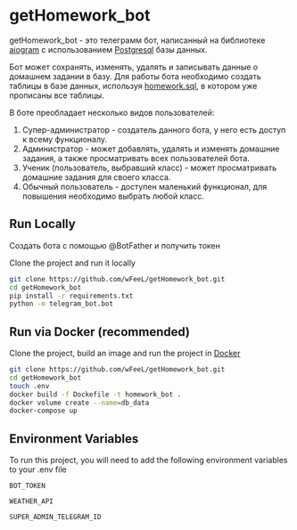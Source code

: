 
# getHomework_bot

getHomework_bot - это телеграмм бот, написанный на библиотеке [aiogram](https://aiogram.dev/) с использованием [Postgresql](https://www.postgresql.org/) базы данных. 

Бот может сохранять, изменять, удалять и записывать данные о домашнем задании в базу.
Для работы бота необходимо создать таблицы в базе данных, используя [homework.sql](https://github.com/wFeeL/getHomework_bot/blob/main/database/homework.sql), в котором уже прописаны все таблицы.

В боте преобладает несколько видов пользователей:
1. Супер-администратор - создатель данного бота, у него есть доступ к всему функционалу.
2. Администратор - может добавлять, удалять и изменять домашние задания, а также просматривать всех пользователей бота.
3. Ученик (пользователь, выбравший класс) - может просматривать домашние задания для своего класса.
4. Обычный пользователь - доступен маленький функционал, для повышения необходимо выбрать любой класс.



## Run Locally

Создать бота с помощью @BotFather и получить токен

Clone the project and run it locally

```bash
git clone https://github.com/wFeeL/getHomework_bot.git
cd getHomework_bot
pip install -r requirements.txt
python -m telegram_bot.bot
```



## Run via Docker (recommended)

Clone the project, build an image and run the project in [Docker](https://www.docker.com/)
```bash
git clone https://github.com/wFeeL/getHomework_bot.git
cd getHomework_bot
touch .env
docker build -f Dockefile -t homework_bot .
docker volume create --name=db_data
docker-compose up
```

    
## Environment Variables

To run this project, you will need to add the following environment variables to your .env file

`BOT_TOKEN`

`WEATHER_API`

`SUPER_ADMIN_TELEGRAM_ID`
